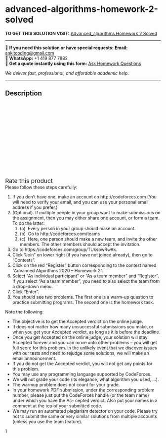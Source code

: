 # advanced-algorithms-homework-2-solved
**TO GET THIS SOLUTION VISIT:** [Advanced_algorithms Homework 2 Solved](https://www.ankitcodinghub.com/product/advanced_algorithms-homework-2-solved/)


---

📩 **If you need this solution or have special requests:** **Email:** ankitcoding@gmail.com  
📱 **WhatsApp:** +1 419 877 7882  
📄 **Get a quote instantly using this form:** [Ask Homework Questions](https://www.ankitcodinghub.com/services/ask-homework-questions/)

*We deliver fast, professional, and affordable academic help.*

---

<h2>Description</h2>



<div class="kk-star-ratings kksr-auto kksr-align-center kksr-valign-top" data-payload="{&quot;align&quot;:&quot;center&quot;,&quot;id&quot;:&quot;95188&quot;,&quot;slug&quot;:&quot;default&quot;,&quot;valign&quot;:&quot;top&quot;,&quot;ignore&quot;:&quot;&quot;,&quot;reference&quot;:&quot;auto&quot;,&quot;class&quot;:&quot;&quot;,&quot;count&quot;:&quot;0&quot;,&quot;legendonly&quot;:&quot;&quot;,&quot;readonly&quot;:&quot;&quot;,&quot;score&quot;:&quot;0&quot;,&quot;starsonly&quot;:&quot;&quot;,&quot;best&quot;:&quot;5&quot;,&quot;gap&quot;:&quot;4&quot;,&quot;greet&quot;:&quot;Rate this product&quot;,&quot;legend&quot;:&quot;0\/5 - (0 votes)&quot;,&quot;size&quot;:&quot;24&quot;,&quot;title&quot;:&quot;Advanced_algorithms Homework 2 Solved&quot;,&quot;width&quot;:&quot;0&quot;,&quot;_legend&quot;:&quot;{score}\/{best} - ({count} {votes})&quot;,&quot;font_factor&quot;:&quot;1.25&quot;}">

<div class="kksr-stars">

<div class="kksr-stars-inactive">
            <div class="kksr-star" data-star="1" style="padding-right: 4px">


<div class="kksr-icon" style="width: 24px; height: 24px;"></div>
        </div>
            <div class="kksr-star" data-star="2" style="padding-right: 4px">


<div class="kksr-icon" style="width: 24px; height: 24px;"></div>
        </div>
            <div class="kksr-star" data-star="3" style="padding-right: 4px">


<div class="kksr-icon" style="width: 24px; height: 24px;"></div>
        </div>
            <div class="kksr-star" data-star="4" style="padding-right: 4px">


<div class="kksr-icon" style="width: 24px; height: 24px;"></div>
        </div>
            <div class="kksr-star" data-star="5" style="padding-right: 4px">


<div class="kksr-icon" style="width: 24px; height: 24px;"></div>
        </div>
    </div>

<div class="kksr-stars-active" style="width: 0px;">
            <div class="kksr-star" style="padding-right: 4px">


<div class="kksr-icon" style="width: 24px; height: 24px;"></div>
        </div>
            <div class="kksr-star" style="padding-right: 4px">


<div class="kksr-icon" style="width: 24px; height: 24px;"></div>
        </div>
            <div class="kksr-star" style="padding-right: 4px">


<div class="kksr-icon" style="width: 24px; height: 24px;"></div>
        </div>
            <div class="kksr-star" style="padding-right: 4px">


<div class="kksr-icon" style="width: 24px; height: 24px;"></div>
        </div>
            <div class="kksr-star" style="padding-right: 4px">


<div class="kksr-icon" style="width: 24px; height: 24px;"></div>
        </div>
    </div>
</div>


<div class="kksr-legend" style="font-size: 19.2px;">
            <span class="kksr-muted">Rate this product</span>
    </div>
    </div>
<div class="page" title="Page 1">
<div class="layoutArea">
<div class="column">
Please follow these steps carefully:

<ol>
<li>If you don’t have one, make an account on http://codeforces.com (You will need to verify your email, and you can use your personal email address if you prefer.)</li>
<li>(Optional). If multiple people in your group want to make submissions on the assignment, then you may either share one account, or form a team. To do the latter:
<ol>
<li>(a) &nbsp;Every person in your group should make an account.</li>
<li>(b) &nbsp;Go to http://codeforces.com/teams</li>
<li>(c) &nbsp;Here, one person should make a new team, and invite the other members. The other members should accept the invitation.</li>
</ol>
</li>
<li>Go to https://codeforces.com/group/TUksowRwAk.</li>
<li>Click “Join” on lower right (if you have not joined already), then go to “Contests”.</li>
<li>Click on the red “Register” button corresponding to the contest named “Advanced Algorithms 2020 – Homework 2”.</li>
<li>Select “As individual participant” or “As a team member” and “Register”. If you select “As a team member”, you need to also select the team from a drop-down menu.</li>
<li>Click “Enter”.</li>
<li>You should see two problems. The first one is a warm-up question to practice submitting programs. The second one is the homework task.</li>
</ol>
Note the following:

<ul>
<li>The objective is to get the Accepted verdict on the online judge.</li>
<li>It does not matter how many unsuccessful submissions you make, or when you get your Accepted
verdict, as long as it is before the deadline.
</li>
<li>Once you get Accepted on the online judge, your solution will stay Accepted forever and you can move onto other problems – you will get full score for this problem. In the unlikely event that we discover issues with our tests and need to rejudge some solutions, we will make an email announcement.</li>
<li>If you do not get the Accepted verdict, you will not get any points for this problem.</li>
<li>You may use any programming language supported by CodeForces.</li>
<li>We will not grade your code (its elegance, what algorithm you used, …).</li>
<li>The warmup problem does not count for your grade.</li>
<li>In your homework PDF submission, under the corresponding problem number, please just put the CodeForces handle (or the team name) under which you have the Ac- cepted verdict. Also put your names in a comment at the top of your submitted code.</li>
<li>We may run an automated plagiarism detector on your code. Please try not to submit the same or very similar solutions from multiple accounts (unless you use the team feature).</li>
</ul>
</div>
</div>
<div class="layoutArea">
<div class="column">
1

</div>
</div>
</div>
